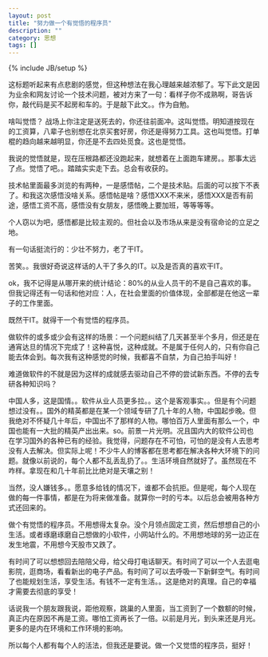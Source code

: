 ```yaml
---
layout: post
title: "努力做一个有觉悟的程序员"
description: ""
category: 思想
tags: []
---
```

{% include JB/setup %}

这标题听起来有点悲剧的感觉，但这种想法在我心理越来越浓郁了。写下此文是因为业余和网友讨论一个技术问题，被对方来了一句：看样子你不成熟啊，哥告诉你，敲代码是买不起房和车的。于是敲下此文。。作为自勉。

啥叫觉悟？ 战场上你注定是送死去的，你还往前面冲。这叫觉悟。明知道按现在的工资算，八辈子也别想在北京买套好房，你还是得努力工具。这也叫觉悟。打单棍的趋向越来越明显，你还是不去四处觅食。这也是觉悟。

我说的觉悟就是，现在压根路都还没跑起来，就想着在上面跑车建房。。那事太远了点。觉悟了吧。。踏踏实实走下去。总会有收获的。

技术帖里面最多浏览的有两种，一是感悟帖，二个是技术贴。后面的可以按下不表了。和我这次感悟没啥关系。感悟帖是啥？感悟XXX不来米，感悟XXX是否有前途，感悟工资不高，感悟没有女朋友，感悟晚上要加班，等等等等。

个人窃以为吧，感悟都是比较主观的。但社会以及市场从来是没有宿命论的立足之地。

有一句话挺流行的：少壮不努力，老了干IT。

苦笑。。我很好奇说这样话的人干了多久的IT。以及是否真的喜欢干IT。

ok，我不记得是从哪开来的统计结论：80%的从业人员干的不是自己喜欢的事。但我记得还有一句话和他对应：人，在社会里面的价值体现，全部都是在他这一辈子的工作里面。

既然干IT。就得干一个有觉悟的程序员。

做软件的或多或少会有这样的场景：一个问题纠结了几天甚至半个多月，但还是在通宵达旦的情况下完成了！这种喜悦，这种成就。不是属于任何人的，只有你自己能去体会到。每次我有这种感觉的时候，我都喜不自禁，为自己拍手叫好！

难道做软件的不就是因为这样的成就感去驱动自己不停的尝试新东西。不停的去专研各种知识吗？
  
中国人多，这是国情。。软件从业人员更多拉。。这个是客观事实。。但是有个问题想过没有。。国外的精英都是在某一个领域专研了几十年的人物，中国起步晚。但我绝对不怀疑几十年后，中国出不了那样的人物。哪怕百万人里面有那么一个，中国也能有一大批的精英产出出来。so。前景一片光明。况且国内大的软件公司也在学习国外的各种已有的经验。我觉得，问题存在不可怕，可怕的是没有人去思考没有人去解决。但实际上呢！不少牛人的博客都在思考都在解决各种大环境下的问题。就像以前说的，每个人都不乱丢乱扔了。。生活环境自然就好了。虽然现在不咋样。拿现在和几十年前比比绝对是天壤之别！
   
当然，没人嫌钱多。。愿意多给钱的情况下，谁都不会抗拒。但是呢，每个人现在做的每一件事情，都是在为将来做准备。就算你一时的亏本。以后总会被用各种方式还回来的。
  
做个有觉悟的程序员。不用想得太复杂。没个月领点固定工资，然后想想自己的小生活。或者琢磨琢磨自己想做的小软件，小网站什么的。不用想地球的另一边正在发生地震，不用想今天股市又跌了。
  
有时间了可以想想回去陪陪父母，给父母打电话聊天。有时间了可以一个人去逛电影院，逛商场，看看新出的电子产品。有时间了可以去呼吸一下新鲜空气。有时间了也能规划生活，享受生活。有钱不一定有生活。。这是绝对的真理。自己的幸福才需要去彻底的享受！

话说我一个朋友跟我说，距他观察，跳巢的人里面，当工资到了一个数额的时候，真正内在原因不再是工资。哪怕工资再长了一倍。以前是月光，到头来还是月光。更多的是内在环境和工作环境的影响。
 
所以每个人都有每个人的活法，但我还是要说。做一个又觉悟的程序员，挺好！
 